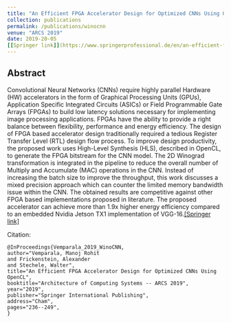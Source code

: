 ```yaml
---
title: "An Efficient FPGA Accelerator Design for Optimized CNNs Using OpenCL"
collection: publications
permalink: /publications/winocnn
venue: "ARCS 2019"
date: 2019-20-05
[[Springer link]](https://www.springerprofessional.de/en/an-efficient-fpga-accelerator-design-for-optimized-cnns-using-op/16718546)
---
```


## Abstract
Convolutional Neural Networks (CNNs) require highly parallel Hardware (HW) accelerators in the form of Graphical Processing Units (GPUs), Application Specific Integrated Circuits (ASICs) or Field Programmable Gate Arrays (FPGAs) to build low latency solutions necessary for implementing image processing applications. FPGAs have the ability to provide a right balance between flexibility, performance and energy efficiency. The design of FPGA based accelerator design traditionally required a tedious Register Transfer Level (RTL) design flow process. To improve design productivity, the proposed work uses High-Level Synthesis (HLS), described in OpenCL, to generate the FPGA bitstream for the CNN model. The 2D Winograd transformation is integrated in the pipeline to reduce the overall number of Multiply and Accumulate (MAC) operations in the CNN. Instead of increasing the batch size to improve the throughput, this work discusses a mixed precision approach which can counter the limited memory bandwidth issue within the CNN. The obtained results are competitive against other FPGA based implementations proposed in literature. The proposed accelerator can achieve more than  1.9x higher energy efficiency compared to an embedded Nvidia Jetson TX1 implementation of VGG-16.[[Springer link]](https://www.springerprofessional.de/en/an-efficient-fpga-accelerator-design-for-optimized-cnns-using-op/16718546)

Citation:
    
    @InProceedings{Vemparala_2019_WinoCNN,
    author="Vemparala, Manoj Rohit
    and Frickenstein, Alexander
    and Stechele, Walter",
    title="An Efficient FPGA Accelerator Design for Optimized CNNs Using OpenCL",
    booktitle="Architecture of Computing Systems -- ARCS 2019",
    year="2019",
    publisher="Springer International Publishing",
    address="Cham",
    pages="236--249",
    }
